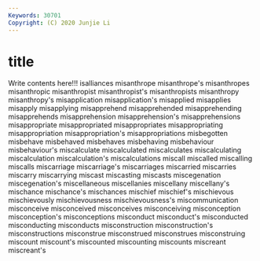 ```yaml
---
Keywords: 30701
Copyright: (C) 2020 Junjie Li
---
```


# title

Write contents here!!!
isalliances 
misanthrope 
misanthrope's
misanthropes 
misanthropic 
misanthropist 
misanthropist's 
misanthropists 
misanthropy 
misanthropy's 
misapplication 
misapplication's 
misapplied
misapplies 
misapply 
misapplying 
misapprehend 
misapprehended 
misapprehending 
misapprehends 
misapprehension 
misapprehension's 
misapprehensions
misappropriate 
misappropriated 
misappropriates 
misappropriating 
misappropriation 
misappropriation's 
misappropriations 
misbegotten 
misbehave 
misbehaved
misbehaves 
misbehaving 
misbehaviour 
misbehaviour's 
miscalculate 
miscalculated 
miscalculates 
miscalculating 
miscalculation 
miscalculation's
miscalculations 
miscall 
miscalled 
miscalling 
miscalls 
miscarriage 
miscarriage's 
miscarriages 
miscarried 
miscarries
miscarry 
miscarrying 
miscast 
miscasting 
miscasts 
miscegenation 
miscegenation's 
miscellaneous 
miscellanies 
miscellany
miscellany's 
mischance 
mischance's 
mischances 
mischief 
mischief's 
mischievous 
mischievously 
mischievousness 
mischievousness's
miscommunication 
misconceive 
misconceived 
misconceives 
misconceiving 
misconception 
misconception's 
misconceptions 
misconduct 
misconduct's
misconducted 
misconducting 
misconducts 
misconstruction 
misconstruction's 
misconstructions 
misconstrue 
misconstrued 
misconstrues 
misconstruing
miscount 
miscount's 
miscounted 
miscounting 
miscounts 
miscreant 
miscreant's 
